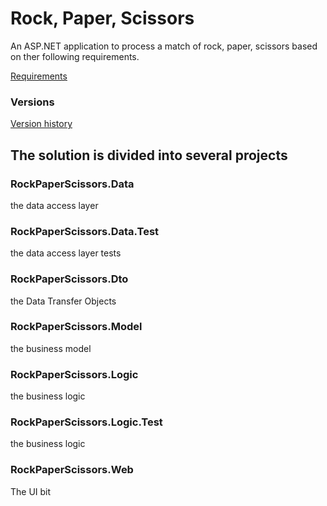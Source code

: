 # Rock, Paper, Scissors
An ASP.NET application to process a match of rock, paper, scissors based on ther following requirements.

[ Requirements ](Requirements.docx)

### Versions
[ Version history ](CHANGELOG.md)

The solution is divided into several projects
---------------------------------------------

### RockPaperScissors.Data
the data access layer

### RockPaperScissors.Data.Test
the data access layer tests

### RockPaperScissors.Dto
the Data Transfer Objects

### RockPaperScissors.Model
the business model

### RockPaperScissors.Logic
the business logic

### RockPaperScissors.Logic.Test
the business logic

### RockPaperScissors.Web
The UI bit 